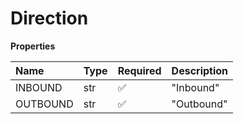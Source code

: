 # Direction

**Properties**

| Name     | Type | Required | Description |
| :------- | :--- | :------- | :---------- |
| INBOUND  | str  | ✅       | "Inbound"   |
| OUTBOUND | str  | ✅       | "Outbound"  |

<!-- This file was generated by liblab | https://liblab.com/ -->
